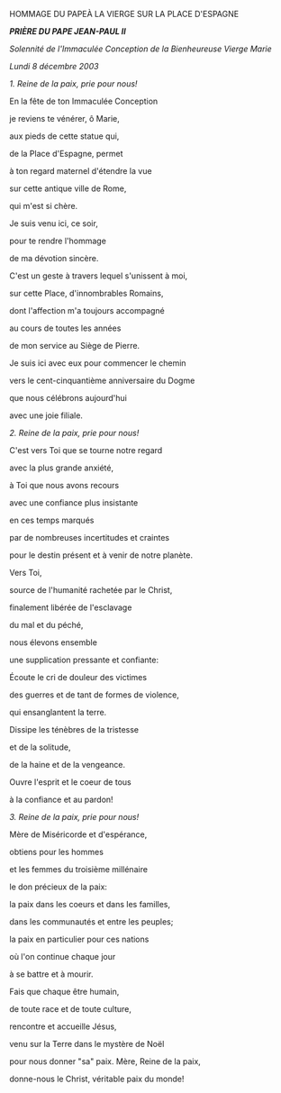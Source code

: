 HOMMAGE DU PAPEÀ LA VIERGE SUR LA PLACE D'ESPAGNE

***PRIÈRE DU PAPE JEAN-PAUL II***

*Solennité de l'Immaculée Conception de la Bienheureuse Vierge Marie*

*Lundi 8 décembre 2003*

*1. Reine de la paix, prie pour nous!*

En la fête de ton Immaculée Conception

je reviens te vénérer, ô Marie,

aux pieds de cette statue qui,

de la Place d'Espagne, permet

à ton regard maternel d'étendre la vue

sur cette antique ville de Rome,

qui m'est si chère.

Je suis venu ici, ce soir,

pour te rendre l'hommage

de ma dévotion sincère.

C'est un geste à travers lequel s'unissent à moi,

sur cette Place, d'innombrables Romains,

dont l'affection m'a toujours accompagné

au cours de toutes les années

de mon service au Siège de Pierre.

Je suis ici avec eux pour commencer le chemin

vers le cent-cinquantième anniversaire du Dogme

que nous célébrons aujourd'hui

avec une joie filiale.

*2. Reine de la paix, prie pour nous!*

C'est vers Toi que se tourne notre regard

avec la plus grande anxiété,

à Toi que nous avons recours

avec une confiance plus insistante

en ces temps marqués

par de nombreuses incertitudes et craintes

pour le destin présent et à venir de notre planète.

Vers Toi,

source de l'humanité rachetée par le Christ,

finalement libérée de l'esclavage

du mal et du péché,

nous élevons ensemble

une supplication pressante et confiante:

Écoute le cri de douleur des victimes

des guerres et de tant de formes de violence,

qui ensanglantent la terre.

Dissipe les ténèbres de la tristesse

et de la solitude,

de la haine et de la vengeance.

Ouvre l'esprit et le coeur de tous

à la confiance et au pardon!

*3. Reine de la paix, prie pour nous!*

Mère de Miséricorde et d'espérance,

obtiens pour les hommes

et les femmes du troisième millénaire

le don précieux de la paix:

la paix dans les coeurs et dans les familles,

dans les communautés et entre les peuples;

la paix en particulier pour ces nations

où l'on continue chaque jour

à se battre et à mourir.

Fais que chaque être humain,

de toute race et de toute culture,

rencontre et accueille Jésus,

venu sur la Terre dans le mystère de Noël

pour nous donner "sa" paix. Mère, Reine de la paix,

donne-nous le Christ, véritable paix du monde!
